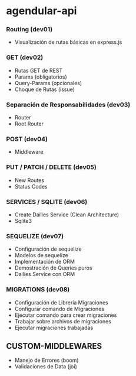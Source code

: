 # agendular-api

### Routing (dev01)

* Visualización de rutas básicas en express.js

### GET (dev02)

* Rutas GET de REST
* Params (obligatorios)
* Query-Params (opcionales)
* Choque de Rutas (issue)

### Separación de Responsabilidades (dev03)

* Router
* Root Router

### POST (dev04)

* Middleware

### PUT / PATCH / DELETE (dev05)

* New Routes
* Status Codes 

### SERVICES / SQLITE (dev06)

* Create Dailies Service (Clean Architecture)
* Sqlite3

### SEQUELIZE (dev07)

* Configuración de sequelize
* Modelos de sequelize
* Implementación de ORM
* Demostración de Queries puros
* Dailies Service con ORM

### MIGRATIONS (dev08)

* Configuración de Librería Migraciones
* Configurar comando de Migraciones
* Ejecutar comando para crear migraciones
* Trabajar sobre archivos de migraciones
* Ejecutar migraciones trabajadas

## CUSTOM-MIDDLEWARES

* Manejo de Errores (boom)
* Validaciones de Data (joi)